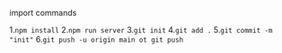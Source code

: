 import commands

1.`npm install`
2.`npm run server`
3.`git init`
4.`git add .`
5.`git commit -m "init"`
6.`git push -u origin main ot git push`